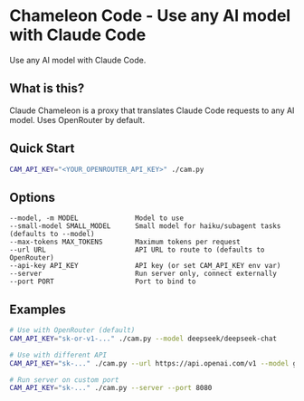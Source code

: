# Chameleon Code - Use any AI model with Claude Code

Use any AI model with Claude Code.

## What is this?

Claude Chameleon is a proxy that translates Claude Code requests to any AI model. Uses OpenRouter by default.

## Quick Start

```bash
CAM_API_KEY="<YOUR_OPENROUTER_API_KEY>" ./cam.py
```

## Options

```
--model, -m MODEL              Model to use
--small-model SMALL_MODEL      Small model for haiku/subagent tasks (defaults to --model)
--max-tokens MAX_TOKENS        Maximum tokens per request
--url URL                      API URL to route to (defaults to OpenRouter)
--api-key API_KEY              API key (or set CAM_API_KEY env var)
--server                       Run server only, connect externally
--port PORT                    Port to bind to
```

## Examples

```bash
# Use with OpenRouter (default)
CAM_API_KEY="sk-or-v1-..." ./cam.py --model deepseek/deepseek-chat

# Use with different API
CAM_API_KEY="sk-..." ./cam.py --url https://api.openai.com/v1 --model gpt-4

# Run server on custom port
CAM_API_KEY="sk-..." ./cam.py --server --port 8080
```
